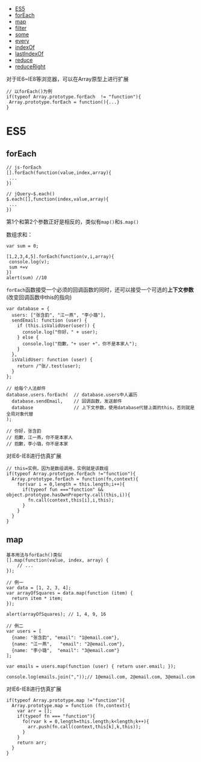* [ES5](#ES5)
 * [forEach](#forEach)
 * [map](#map)
 * [filter](#filter)
 * [some](#some)
 * [every](#every)
 * [indexOf](#indexOf)
 * [lastIndexOf](#lastIndexOf)
 * [reduce](#reduce)
 * [reduceRight](#reduceRight)

对于IE6~IE8等浏览器，可以在Array原型上进行扩展
```
// 以forEach()为例
if(typeof Array.prototype.forEach  != "function"){
 Array.prototype.forEach = function(){...} 
}
```
# ES5
## forEach

```
// js-forEach
[].forEach(function(value,index,array){
 ...
})

// jQuery—$.each()
$.each([],function(index,value,array){
 ...
})
```
第1个和第2个参数正好是相反的，类似有`map()`和`$.map()`

数组求和：
```
var sum = 0;

[1,2,3,4,5].forEach(function(v,i,array){
 console.log(v);
 sum +=v
})
alert(sum) //10
```

`forEach`函数接受一个必须的回调函数的同时，还可以接受一个可选的**上下文参数**(改变回调函数中this的指向)

```
var database = {
  users: ["张含韵", "江一燕", "李小璐"],
  sendEmail: function (user) {
    if (this.isValidUser(user)) {
      console.log("你好，" + user);
    } else {
      console.log("抱歉，"+ user +"，你不是本家人");	
    }
  },
  isValidUser: function (user) {
    return /^张/.test(user);
  }
};

// 给每个人法邮件
database.users.forEach(  // database.users中人遍历
  database.sendEmail,    // 回调函数，发送邮件
  database               // 上下文参数，使用database代替上面的this，否则就是全局对象代替
);

// 你好，张含韵
// 抱歉，江一燕，你不是本家人
// 抱歉，李小璐，你不是本家
```
对IE6-IE8进行仿真扩展

```
// this=实例，因为是数组调用，实例就是该数组
if(typeof Array.prototype.forEach !="function"){
  Array.prototype.forEach = function(fn,context){
    for(var i = 0,length = this.length;i++){
      if(typeof fun ==="function" && object.prototype.hasOwnProperty.call(this,i)){
        fn.call(context,this[i],i,this);
      }
    }
  }
}
```


## map

```
基本用法与forEach()类似
[].map(function(value, index, array) {
    // ...
});

// 例一
var data = [1, 2, 3, 4];
var arrayOfSquares = data.map(function (item) {
  return item * item;
});

alert(arrayOfSquares); // 1, 4, 9, 16

// 例二
var users = [
  {name: "张含韵", "email": "1@email.com"},
  {name: "江一燕",   "email": "2@email.com"},
  {name: "李小璐",  "email": "3@email.com"}
];

var emails = users.map(function (user) { return user.email; });

console.log(emails.join(","));// 1@email.com, 2@email.com, 3@email.com
```
对IE6-IE8进行仿真扩展
```
if(typeof Array.prototype.map !="function"){
  Array.prototype.map = function (fn,context){
    var arr = [];
    if(typeof fn === "function"){
      fo(rvar k = 0,length=this.length;k<length;k++){
        arr.push(fn.call(context,this[k],k,this));
      }
    }
    return arr;
  }
}
```









































